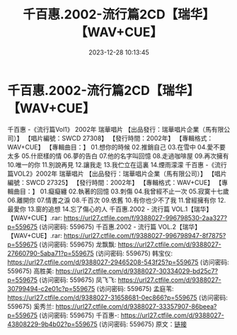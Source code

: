 ﻿---
title: 千百惠.2002-流行篇2CD【瑞华】【WAV+CUE】
date: 2023-12-28 10:13:45
categories: WAV车载音乐、镜像
tags: 华语中文
---
# 千百惠.2002-流行篇2CD【瑞华】【WAV+CUE】

千百惠 -《流行篇Vol1》 2002年 瑞華唱片
【出品發行：瑞華唱片企業（馬有限公司）】
【唱片編號：SWCD 27308】
【發行時間：2002年】
【專輯格式：WAV+CUE】
【專輯曲目：】
01.想你的時候
02.推銷自己
03.在雪中
04.愛不要太多
05.什麽樣的情
06.夢的告白
07.他的名字叫回憶
08.走過咖啡屋
09.再次擁有
10.唯一的你
11.別說再見
12.讓我走
13.我伫立在這裏
14.煙雨濛濛
千百惠 -《流行篇VOL2》2002年 瑞華唱片
【出品發行：瑞華唱片企業（馬有限公司）】
【唱片編號：SWCD 27325】
【發行時間：2002年】
【專輯格式：WAV+CUE】
【專輯曲目：】
01.癡癡纏
02.執著的回憶
03.刺傷
04.我曾經不止一次
05.寂寞十七歲
06.離開你
07.情書之淚
08.千百次
09.依舊
10.有你也少不了我
11.曾經擁有你
12.最愛你
13.窗的追想
14.忘了傷心的人
千百惠.2002 - 流行篇 VOL.1【瑞华】【WAV+CUE】.rar: https://url27.ctfile.com/f/9388027-996798530-2aa327?p=559675
(访问密码: 559675)
千百惠.2002 - 流行篇 VOL.2【瑞华】【WAV+CUE】.rar: https://url27.ctfile.com/f/9388027-996798947-8f7875?p=559675
(访问密码: 559675)
龙飘飘: https://url27.ctfile.com/d/9388027-27660790-5aba71?p=559675
(访问密码: 559675)
韩宝仪: https://url27.ctfile.com/d/9388027-29465208-543f25?p=559675
(访问密码: 559675)
高胜美: https://url27.ctfile.com/d/9388027-30334029-bd25c7?p=559675
(访问密码: 559675)
凤飞飞: https://url27.ctfile.com/d/9388027-30799494-c2e01c?p=559675
(访问密码: 559675)
孟庭苇: https://url27.ctfile.com/d/9388027-31658681-0ec866?p=559675
(访问密码: 559675)
奚秀兰: https://url27.ctfile.com/d/9388027-33357907-86beea?p=559675
(访问密码: 559675)
千百惠-: https://url27.ctfile.com/d/9388027-43808229-9b4b02?p=559675
(访问密码: 559675)
原文：[链接](https://blog.sina.com.cn/s/blog_1647c7e7601031406.html)